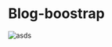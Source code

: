 # Blog-boostrap

![asds](https://user-images.githubusercontent.com/62347094/144725345-85f7816a-63ef-4a1f-a349-da18475b1a02.PNG)


